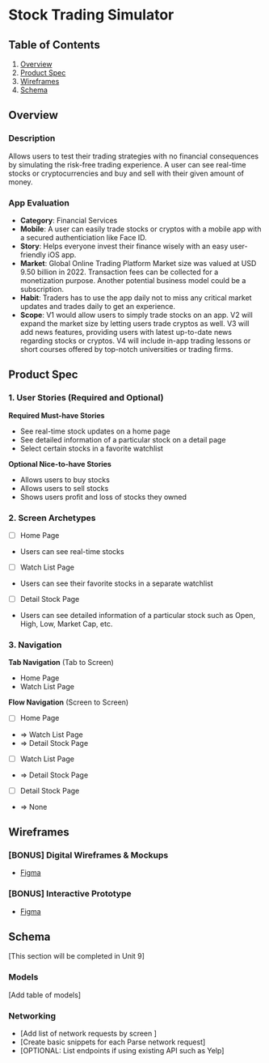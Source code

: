 # Stock Trading Simulator

## Table of Contents

1. [Overview](#Overview)
2. [Product Spec](#Product-Spec)
3. [Wireframes](#Wireframes)
4. [Schema](#Schema)

## Overview

### Description

Allows users to test their trading strategies with no financial consequences by simulating the risk-free trading experience. A user can see real-time stocks or cryptocurrencies and buy and sell with their given amount of money.

### App Evaluation

- **Category**: Financial Services
- **Mobile**: A user can easily trade stocks or cryptos with a mobile app with a secured authenticiation like Face ID.
- **Story**: Helps everyone invest their finance wisely with an easy user-friendly iOS app.
- **Market**: Global Online Trading Platform Market size was valued at USD 9.50 billion in 2022. Transaction fees can be collected for a monetization purpose. Another potential business model could be a subscription.
- **Habit**: Traders has to use the app daily not to miss any critical market updates and trades daily to get an experience.
- **Scope**: V1 would allow users to simply trade stocks on an app. V2 will expand the market size by letting users trade cryptos as well. V3 will add news features, providing users with latest up-to-date news regarding stocks or cryptos. V4 will include in-app trading lessons or short courses offered by top-notch universities or trading firms.

## Product Spec

### 1. User Stories (Required and Optional)

**Required Must-have Stories**

- See real-time stock updates on a home page
- See detailed information of a particular stock on a detail page
- Select certain stocks in a favorite watchlist

**Optional Nice-to-have Stories**

- Allows users to buy stocks
- Allows users to sell stocks
- Shows users profit and loss of stocks they owned

### 2. Screen Archetypes

- [ ] Home Page
- Users can see real-time stocks

- [ ] Watch List Page
- Users can see their favorite stocks in a separate watchlist

- [ ] Detail Stock Page
- Users can see detailed information of a particular stock such as Open, High, Low, Market Cap, etc.

### 3. Navigation

**Tab Navigation** (Tab to Screen)

- Home Page
- Watch List Page

**Flow Navigation** (Screen to Screen)

- [ ] Home Page
- => Watch List Page
- => Detail Stock Page

- [ ] Watch List Page
- => Detail Stock Page

- [ ] Detail Stock Page
- => None

## Wireframes



### [BONUS] Digital Wireframes & Mockups
- [Figma](https://www.figma.com/file/H2WbVmgBXrxCYSx8kANSDd/Stock-Trading-Simulator?type=design&node-id=0%3A1&mode=design&t=FOfEpMZUSdp5Mzni-1)

### [BONUS] Interactive Prototype
- [Figma](https://www.figma.com/file/H2WbVmgBXrxCYSx8kANSDd/Stock-Trading-Simulator?type=design&node-id=0%3A1&mode=design&t=FOfEpMZUSdp5Mzni-1)
  
## Schema 

[This section will be completed in Unit 9]

### Models

[Add table of models]

### Networking

- [Add list of network requests by screen ]
- [Create basic snippets for each Parse network request]
- [OPTIONAL: List endpoints if using existing API such as Yelp]
